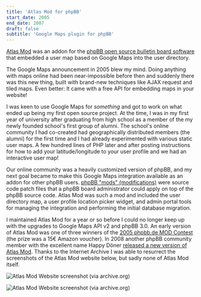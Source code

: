 ```yaml
---
title: 'Atlas Mod for phpBB'
start_date: 2005
end_date: 2007
draft: false
subtitle: 'Google Maps plugin for phpBB'
---
```


[Atlas Mod](https://www.phpbb.com/community/viewtopic.php?f=16&t=355232) was an addon for the [phpBB open source bulletin board software](https://www.phpbb.com) that embedded a user map based on Google Maps into the user directory.

The Google Maps announcement in 2005 blew my mind. 
Doing anything with maps online had been near-impossible before then and suddenly there was this new thing, built with brand-new techniques like AJAX request and tiled maps. 
Even better: It came with a free API for embedding maps in your website!

I was keen to use Google Maps for _something_ and got to work on what ended up being my first open source project.
At the time, I was in my first year of university after graduating from high school as a member of the  my newly founded school's first group of alumni.
The school's online community I had co-created had geographically distributed members (the alumni) for the first time and I had already experimented with various static user maps.
A few hundred lines of PHP later and after posting instructions for how to add your latitude/longitude to your user profile and we had an interactive user map!

Our online community was a heavily customized version of phpBB, and my next goal became to make this Google Maps integration available as an addon for other phpBB users.
[phpBB "mods" (modifications)](https://www.phpbb.com/mods/) were source code patch files that a phpBB board administrator could apply on top of the phpBB source code.
Atlas Mod was such a mod and included the user directory map, a user profile location picker widget, and admin portal tools for managing the integration and performing the initial database migration.

I maintained Atlas Mod for a year or so before I could no longer keep up with the upgrades to Google Maps API v2 and phpBB 3.0.
An early version of Atlas Mod was one of three winners of the [2005 phpbb.de MOD Contest](https://www.phpbb.de/community/viewtopic.php?t=99989) (the prize was a 15€ Amazon voucher).
In 2008 another phpBB community member with the excellent name Happy Döner [released a new version of Atlas Mod](https://www.phpbb.com/community/viewtopic.php?t=930195).
Thanks to the Internet Archive I was able to resurrect the screenshots of the Atlas Mod website below, but sadly none of Atlas Mod itself.


![Atlas Mod Website screenshot (via archive.org)](atlas-mod-phpbb-website-screenshot-1.png)

![Atlas Mod Website screenshot (via archive.org)](atlas-mod-phpbb-website-screenshot-2.png)
